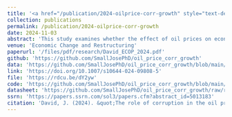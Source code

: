 ```yaml
---
title: '<a href="/publication/2024-oilprice-corr-growth" style="text-decoration:none;">The role of corruption in the oil price-growth relationship: Insights from oil-rich economies</a>'
collection: publications
permalink: /publication/2024-oilprice-corr-growth
date: 2024-11-03
abstract: 'This study examines whether the effect of oil prices on economic growth is influenced by the level of corruption. I focus on 30 oil-rich economies and employ dynamic heterogeneous panel estimation techniques to address the issue of cross-sectional dependence. Evidence from the study reveals that the impact of oil prices on growth varies with corruption levels. Specifically, the marginal effect of oil prices on growth is positive at low levels of corruption but hampers immediate and long-term growth at high levels of corruption. Essentially, the results indicate that a simultaneous increase in oil prices and corruption impairs growth, whereas increase in oil prices coupled with a reduction in corruption benefits the economy more. Using a disaggregated sample of countries based on their corruption levels, the results suggest that the adverse effect of simultaneous increases in oil prices and corruption is more pronounced in oil-rich countries with higher levels of corruption compared to those with lower levels. The study implies that the level of corruption is a crucial factor in how changes in oil prices impact long-term growth in oil-rich economies. Therefore, for sustainable long-term economic growth, an increase in oil prices must be accompanied by a significant reduction in corruption.'
venue: 'Economic Change and Restructuring'
paperurl: '/files/pdf/research/David_ECOP_2024.pdf'
github: 'https://github.com/SmallJosePhD/oil_price_corr_growth'
data: 'https://github.com/SmallJosePhD/oil_price_corr_growth/blob/main/1_estimation.do'
link: 'https://doi.org/10.1007/s10644-024-09808-5'
file: 'https://rdcu.be/dY2yw'
code: 'https://github.com/SmallJosePhD/oil_price_corr_growth/blob/main/1_estimation.do'
datasheet: 'https://github.com/SmallJosePhD/oil_price_corr_growth/raw/refs/heads/main/curated%20data.xlsx'
ssrn: 'https://papers.ssrn.com/sol3/papers.cfm?abstract_id=5013183'
citation: 'David, J. (2024). &quot;The role of corruption in the oil price-growth relationship: Insights from oil-rich economies&quot; <i>Economic Change and Restructuring</i>, <i>57</i>(246). https://doi.org/10.1007/s10644-024-09808-5'
---
```


